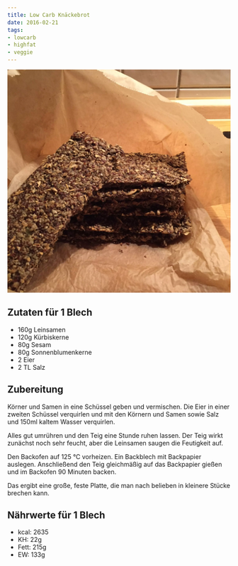```yaml
---
title: Low Carb Knäckebrot
date: 2016-02-21
tags:
- lowcarb
- highfat
- veggie
---
```


![](/img/low-carb-knaeckebrot.webp)

## Zutaten für 1 Blech
- 160g  Leinsamen
- 120g  Kürbiskerne
-  80g  Sesam
-  80g  Sonnenblumenkerne
- 2     Eier
- 2 TL  Salz

## Zubereitung
Körner und Samen in eine Schüssel geben und vermischen. Die Eier in einer zweiten Schüssel verquirlen und mit den Körnern und Samen sowie Salz und 150ml kaltem Wasser verquirlen.

Alles gut umrühren und den Teig eine Stunde ruhen lassen. Der Teig wirkt zunächst noch sehr feucht, aber die Leinsamen saugen die Feutigkeit auf.

Den Backofen auf 125 ℃ vorheizen. Ein Backblech mit Backpapier auslegen. Anschließend den Teig gleichmäßig auf das Backpapier gießen und im Backofen 90 Minuten backen.

Das ergibt eine große, feste Platte, die man nach belieben in kleinere Stücke brechen kann.

## Nährwerte für 1 Blech
- kcal: 2635
- KH:     22g
- Fett:  215g
- EW:    133g
